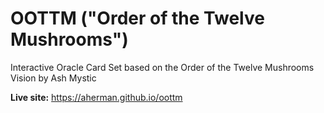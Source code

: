 # OOTTM ("Order of the Twelve Mushrooms")
Interactive Oracle Card Set based on the Order of the Twelve Mushrooms Vision by Ash Mystic


**Live site:** https://aherman.github.io/oottm

